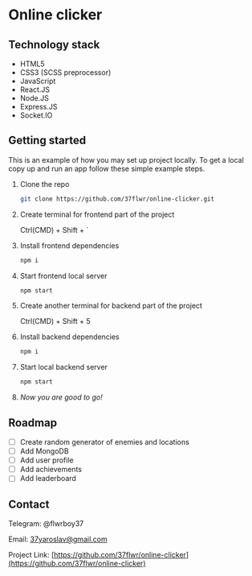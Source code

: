 # Online clicker

## Technology stack

- HTML5
- CSS3 (SCSS preprocessor)
- JavaScript
- React.JS
- Node.JS
- Express.JS
- Socket.IO

## Getting started

This is an example of how you may set up project locally. To get a local copy up and run an app follow these simple example steps.

1. Clone the repo
    ```sh
    git clone https://github.com/37flwr/online-clicker.git
    ```

2. Create terminal for frontend part of the project

    Ctrl(CMD) + Shift + `

3. Install frontend dependencies
    ```sh
    npm i
    ```

4. Start frontend local server
    ```sh
    npm start
    ```

5. Create another terminal for backend part of the project

    Ctrl(CMD) + Shift + 5

6. Install backend dependencies
    ```sh
    npm i
    ```

7. Start local backend server
    ```sh
    npm start
    ```

8. _*Now you are good to go!*_


## Roadmap

- [ ] Create random generator of enemies and locations
- [ ] Add MongoDB
- [ ] Add user profile
- [ ] Add achievements
- [ ] Add leaderboard

## Contact

Telegram: @flwrboy37

Email: 37yaroslav@gmail.com

Project Link: [https://github.com/37flwr/online-clicker](https://github.com/37flwr/online-clicker)
